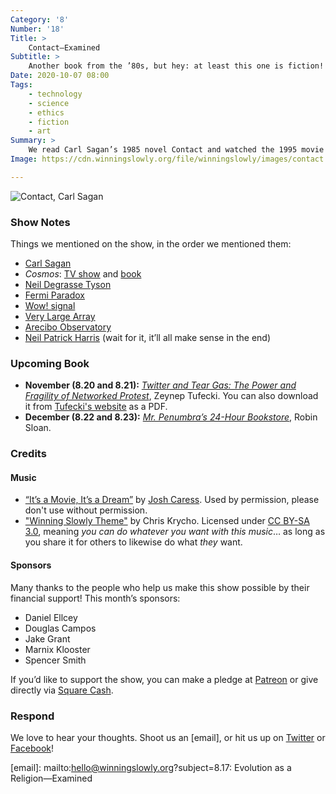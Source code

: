 ```yaml
---
Category: '8'
Number: '18'
Title: >
    Contact—Examined
Subtitle: >
    Another book from the ’80s, but hey: at least this one is fiction!
Date: 2020-10-07 08:00
Tags:
    - technology
    - science
    - ethics
    - fiction
    - art
Summary: >
    We read Carl Sagan’s 1985 novel Contact and watched the 1995 movie of the same name—and so we explain how this movie about first contact is also (really?) about multilateral nuclear disarmament and the nature of faith.
Image: https://cdn.winningslowly.org/file/winningslowly/images/contact.jpg

---
```


![[<cite>Contact</cite>](https://www.alibris.com/Contact-Carl-Sagan/book/1307274), Carl Sagan](https://cdn.winningslowly.org/file/winningslowly/images/contact.jpg)

### Show Notes

Things we mentioned on the show, in the order we mentioned them:

- [Carl Sagan](https://en.wikipedia.org/wiki/Carl_Sagan)
- <cite>Cosmos</cite>: [TV show](https://www.imdb.com/title/tt0081846/) and [book](https://www.alibris.com/Cosmos-Carl-Sagan/book/1355371)
- [Neil Degrasse Tyson](https://en.wikipedia.org/wiki/Neil_deGrasse_Tyson)
- [Fermi Paradox](https://en.wikipedia.org/wiki/Fermi_paradox)
- [Wow! signal](https://en.wikipedia.org/wiki/Wow!_signal)
- [Very Large Array](https://en.wikipedia.org/wiki/Very_Large_Array)
- [Arecibo Observatory](https://en.wikipedia.org/wiki/Arecibo_Observatory)
- [Neil Patrick Harris](https://en.wikipedia.org/wiki/Neil_Patrick_Harris) (wait for it, it’ll all make sense in the end)

### Upcoming Book

- <b>November (8.20 and 8.21):</b> [<cite>Twitter and Tear Gas: The Power and Fragility of Networked Protest</cite>](https://www.alibris.com/booksearch?keyword=twitter+and+tear+gas&mtype=B&hs.x=0&hs.y=0), Zeynep Tufecki. You can also download it from [Tufecki's website](https://www.twitterandteargas.org/downloads/twitter-and-tear-gas-by-zeynep-tufekci.pdf) as a PDF.
- <b>December (8.22 and 8.23):</b> [<cite>Mr. Penumbra’s 24-Hour Bookstore</cite>](), Robin Sloan.

### Credits

#### Music

- [“It’s a Movie, It’s a Dream”](https://joshcaress.bandcamp.com/track/its-a-movie-its-a-dream) by [Josh Caress](https://joshcaress.com). Used by permission, please don't use without permission.
- ["Winning Slowly Theme"](https://soundcloud.com/chriskrycho/winning-slowly) by Chris Krycho. Licensed under [CC BY-SA 3.0](https://creativecommons.org/licenses/by-sa/3.0/), meaning *you can do whatever you want with this music*… as long as you share it for others to likewise do what *they* want.

#### Sponsors

Many thanks to the people who help us make this show possible by their financial support! This month’s sponsors:

- Daniel Ellcey
- Douglas Campos
- Jake Grant
- Marnix Klooster
- Spencer Smith

If you’d like to support the show, you can make a pledge at <a href='https://www.patreon.com/winningslowly' rel='payment'>Patreon</a> or give directly via [Square Cash](https://cash.me/$winningslowly).

### Respond

We love to hear your thoughts. Shoot us an [email], or hit us up on [Twitter](https://www.twitter.com/winningslowly) or [Facebook](https://www.facebook.com/winningslowlypodcast)!

[email]: mailto:hello@winningslowly.org?subject=8.17: Evolution as a Religion—Examined
